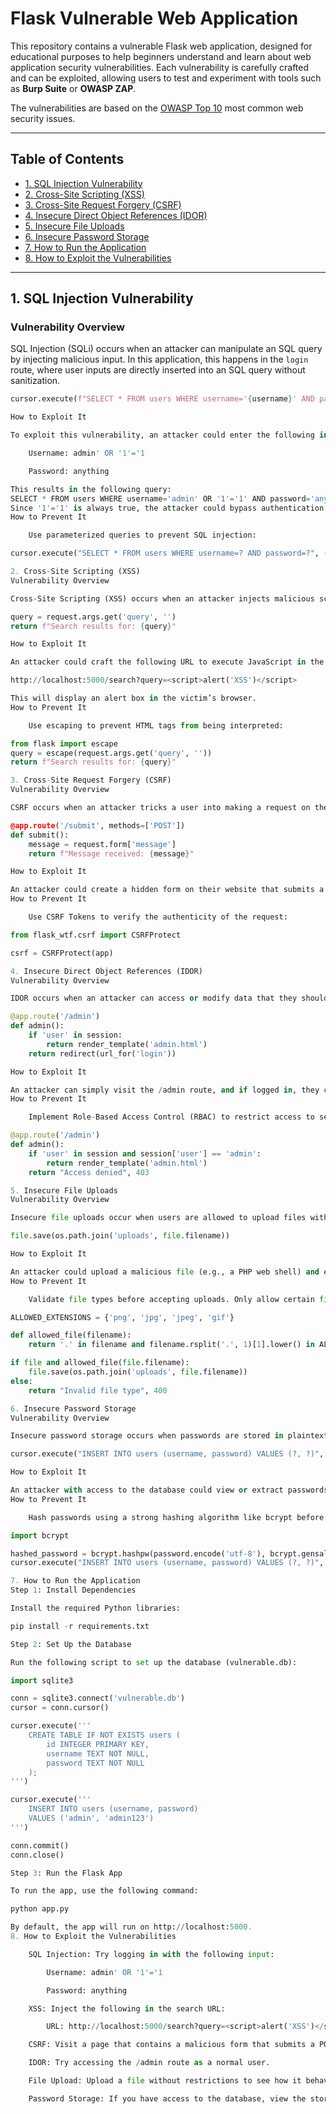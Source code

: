 # Flask Vulnerable Web Application

This repository contains a vulnerable Flask web application, designed for educational purposes to help beginners understand and learn about web application security vulnerabilities. Each vulnerability is carefully crafted and can be exploited, allowing users to test and experiment with tools such as **Burp Suite** or **OWASP ZAP**.

The vulnerabilities are based on the [OWASP Top 10](https://owasp.org/www-project-top-ten/) most common web security issues.

---

## Table of Contents

- [1. SQL Injection Vulnerability](#1-sql-injection-vulnerability)
- [2. Cross-Site Scripting (XSS)](#2-cross-site-scripting-xss)
- [3. Cross-Site Request Forgery (CSRF)](#3-cross-site-request-forgery-csrf)
- [4. Insecure Direct Object References (IDOR)](#4-insecure-direct-object-references-idor)
- [5. Insecure File Uploads](#5-insecure-file-uploads)
- [6. Insecure Password Storage](#6-insecure-password-storage)
- [7. How to Run the Application](#7-how-to-run-the-application)
- [8. How to Exploit the Vulnerabilities](#8-how-to-exploit-the-vulnerabilities)

---

## 1. SQL Injection Vulnerability

### **Vulnerability Overview**

SQL Injection (SQLi) occurs when an attacker can manipulate an SQL query by injecting malicious input. In this application, this happens in the `login` route, where user inputs are directly inserted into an SQL query without sanitization.

```python
cursor.execute(f"SELECT * FROM users WHERE username='{username}' AND password='{password}'")

How to Exploit It

To exploit this vulnerability, an attacker could enter the following in the username and password fields:

    Username: admin' OR '1'='1

    Password: anything

This results in the following query:
SELECT * FROM users WHERE username='admin' OR '1'='1' AND password='anything'
Since '1'='1' is always true, the attacker could bypass authentication.
How to Prevent It

    Use parameterized queries to prevent SQL injection:

cursor.execute("SELECT * FROM users WHERE username=? AND password=?", (username, password))

2. Cross-Site Scripting (XSS)
Vulnerability Overview

Cross-Site Scripting (XSS) occurs when an attacker injects malicious scripts into web pages. In this case, the application is vulnerable in the search route, where user input is reflected directly in the response without sanitization.

query = request.args.get('query', '')
return f"Search results for: {query}"

How to Exploit It

An attacker could craft the following URL to execute JavaScript in the victim’s browser:

http://localhost:5000/search?query=<script>alert('XSS')</script>

This will display an alert box in the victim’s browser.
How to Prevent It

    Use escaping to prevent HTML tags from being interpreted:

from flask import escape
query = escape(request.args.get('query', ''))
return f"Search results for: {query}"

3. Cross-Site Request Forgery (CSRF)
Vulnerability Overview

CSRF occurs when an attacker tricks a user into making a request on their behalf. The submit route in this application is vulnerable to CSRF attacks because it doesn't use a CSRF token.

@app.route('/submit', methods=['POST'])
def submit():
    message = request.form['message']
    return f"Message received: {message}"

How to Exploit It

An attacker could create a hidden form on their website that submits a request to the vulnerable submit endpoint. When the victim visits the attacker’s page while logged in, their session will submit the form automatically.
How to Prevent It

    Use CSRF Tokens to verify the authenticity of the request:

from flask_wtf.csrf import CSRFProtect

csrf = CSRFProtect(app)

4. Insecure Direct Object References (IDOR)
Vulnerability Overview

IDOR occurs when an attacker can access or modify data that they shouldn’t be able to by manipulating identifiers. In the vulnerable application, any authenticated user can access the /admin route without proper authorization.

@app.route('/admin')
def admin():
    if 'user' in session:
        return render_template('admin.html')
    return redirect(url_for('login'))

How to Exploit It

An attacker can simply visit the /admin route, and if logged in, they can view or modify admin data without proper role checks.
How to Prevent It

    Implement Role-Based Access Control (RBAC) to restrict access to sensitive routes:

@app.route('/admin')
def admin():
    if 'user' in session and session['user'] == 'admin':
        return render_template('admin.html')
    return "Access denied", 403

5. Insecure File Uploads
Vulnerability Overview

Insecure file uploads occur when users are allowed to upload files without proper validation. In this app, files are saved directly to the server without checking the file type.

file.save(os.path.join('uploads', file.filename))

How to Exploit It

An attacker could upload a malicious file (e.g., a PHP web shell) and execute it on the server.
How to Prevent It

    Validate file types before accepting uploads. Only allow certain file types (e.g., images):

ALLOWED_EXTENSIONS = {'png', 'jpg', 'jpeg', 'gif'}

def allowed_file(filename):
    return '.' in filename and filename.rsplit('.', 1)[1].lower() in ALLOWED_EXTENSIONS

if file and allowed_file(file.filename):
    file.save(os.path.join('uploads', file.filename))
else:
    return "Invalid file type", 400

6. Insecure Password Storage
Vulnerability Overview

Insecure password storage occurs when passwords are stored in plaintext, making them vulnerable if an attacker gains access to the database.

cursor.execute("INSERT INTO users (username, password) VALUES (?, ?)", (username, password))

How to Exploit It

An attacker with access to the database could view or extract passwords in plaintext.
How to Prevent It

    Hash passwords using a strong hashing algorithm like bcrypt before storing them:

import bcrypt

hashed_password = bcrypt.hashpw(password.encode('utf-8'), bcrypt.gensalt())
cursor.execute("INSERT INTO users (username, password) VALUES (?, ?)", (username, hashed_password))

7. How to Run the Application
Step 1: Install Dependencies

Install the required Python libraries:

pip install -r requirements.txt

Step 2: Set Up the Database

Run the following script to set up the database (vulnerable.db):

import sqlite3

conn = sqlite3.connect('vulnerable.db')
cursor = conn.cursor()

cursor.execute('''
    CREATE TABLE IF NOT EXISTS users (
        id INTEGER PRIMARY KEY,
        username TEXT NOT NULL,
        password TEXT NOT NULL
    );
''')

cursor.execute('''
    INSERT INTO users (username, password)
    VALUES ('admin', 'admin123')
''')

conn.commit()
conn.close()

Step 3: Run the Flask App

To run the app, use the following command:

python app.py

By default, the app will run on http://localhost:5000.
8. How to Exploit the Vulnerabilities

    SQL Injection: Try logging in with the following input:

        Username: admin' OR '1'='1

        Password: anything

    XSS: Inject the following in the search URL:

        URL: http://localhost:5000/search?query=<script>alert('XSS')</script>

    CSRF: Visit a page that contains a malicious form that submits a POST request to /submit.

    IDOR: Try accessing the /admin route as a normal user.

    File Upload: Upload a file without restrictions to see how it behaves.

    Password Storage: If you have access to the database, view the stored passwords.

